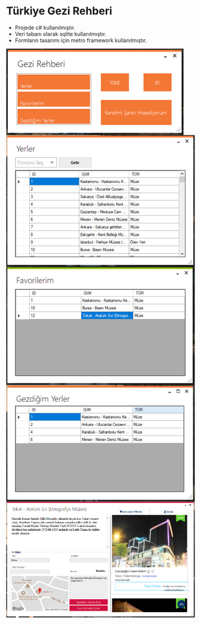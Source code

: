 # Türkiye Gezi Rehberi

<ul>
<li>Projede c# kullanılmıştır.</li>
<li>Veri tabanı olarak sqlite kullanılmıştır.</li>
<li>Formların tasarımı için metro framework kullanılmıştır.</li>
</ul>

<img src="https://github.com/MaximusTR/Turkiye-Gezi-Rehberi/raw/master/resim1.PNG" align="left">
<img src="https://github.com/MaximusTR/Turkiye-Gezi-Rehberi/raw/master/resim2.PNG" align="left">
<img src="https://github.com/MaximusTR/Turkiye-Gezi-Rehberi/raw/master/resim4.PNG" align="left">
<img src="https://github.com/MaximusTR/Turkiye-Gezi-Rehberi/raw/master/resim5.PNG" align="left">
<img src="https://github.com/MaximusTR/Turkiye-Gezi-Rehberi/raw/master/resim3.PNG" align="left">
